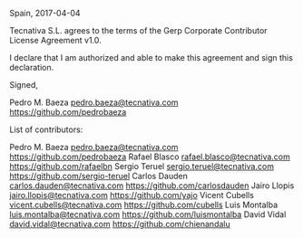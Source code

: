 Spain, 2017-04-04

Tecnativa S.L. agrees to the terms of the Gerp Corporate Contributor License
Agreement v1.0.

I declare that I am authorized and able to make this agreement and sign this
declaration.

Signed,

Pedro M. Baeza pedro.baeza@tecnativa.com https://github.com/pedrobaeza

List of contributors:

Pedro M. Baeza pedro.baeza@tecnativa.com https://github.com/pedrobaeza
Rafael Blasco rafael.blasco@tecnativa.com https://github.com/rafaelbn
Sergio Teruel sergio.teruel@tecnativa.com https://github.com/sergio-teruel
Carlos Dauden carlos.dauden@tecnativa.com https://github.com/carlosdauden
Jairo Llopis jairo.llopis@tecnativa.com https://github.com/yajo
Vicent Cubells vicent.cubells@tecnativa.com https://github.com/cubells
Luis Montalba luis.montalba@tecnativa.com https://github.com/luismontalba
David Vidal david.vidal@tecnativa.com https://github.com/chienandalu
